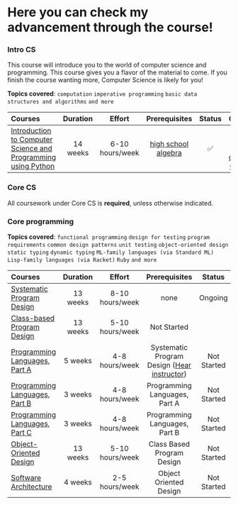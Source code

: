 <h1> Here you can check my advancement through the course!</h1>
<h3>Intro CS</h3> 

This course will introduce you to the world of computer science and programming. This course gives you a flavor of the material to come. If you finish the course wanting more, Computer Science is likely for you!

**Topics covered**:
`computation`
`imperative programming`
`basic data structures and algorithms`
`and more`

Courses | Duration | Effort | Prerequisites | Status | Certificate
:-- | :--: | :--: | :--: | :--: | :--:
[Introduction to Computer Science and Programming using Python](coursepages/intro-cs/README.md) | 14 weeks | 6-10 hours/week | [high school algebra](https://ossu.dev/precollege-math) | ✅ | <a href = "https://certificates.cs50.io/428a4535-9801-4304-a0ce-559dc8b3739f.png?size=letter">CS50 Python course completion Certificate</a>


<h3>Core CS</h3>

All coursework under Core CS is **required**, unless otherwise indicated.

### Core programming
**Topics covered**:
`functional programming`
`design for testing`
`program requirements`
`common design patterns`
`unit testing`
`object-oriented design`
`static typing`
`dynamic typing`
`ML-family languages (via Standard ML)`
`Lisp-family languages (via Racket)`
`Ruby`
`and more`

Courses | Duration | Effort | Prerequisites | Status | Certificate
:-- | :--: | :--: | :--: | :--: | :--:
[Systematic Program Design](coursepages/spd/README.md) | 13 weeks | 8-10 hours/week | none | Ongoing | 
[Class-based Program Design](https://course.ccs.neu.edu/cs2510sp22/index.html) | 13 weeks | 5-10 hours/week | Not Started |
[Programming Languages, Part A](https://www.coursera.org/learn/programming-languages) | 5 weeks | 4-8 hours/week | Systematic Program Design ([Hear instructor](https://www.coursera.org/lecture/programming-languages/recommended-background-k1yuh)) | Not Started |
[Programming Languages, Part B](https://www.coursera.org/learn/programming-languages-part-b) | 3 weeks | 4-8 hours/week | Programming Languages, Part A | Not Started |
[Programming Languages, Part C](https://www.coursera.org/learn/programming-languages-part-c) | 3 weeks | 4-8 hours/week | Programming Languages, Part B | Not Started |
[Object-Oriented Design](https://course.ccs.neu.edu/cs3500f19/) | 13 weeks | 5-10 hours/week | Class Based Program Design | Not Started |
[Software Architecture](https://www.coursera.org/learn/software-architecture) | 4 weeks | 2-5 hours/week | Object Oriented Design | Not Started |
